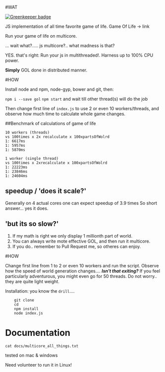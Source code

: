 #WAT

[![Greenkeeper badge](https://badges.greenkeeper.io/syzer/distributed-game-of-life.svg)](https://greenkeeper.io/)

JS implementation of all time favorite game of life.
Game Of Life -> link

Run your game of life on multicore.

... wait what?..... js multicore?.. what madness is that?

YES. that's right:
Run your js in multithreaded!. Harness up to 100% CPU power.

**Simply**
GOL done in distributed manner.


#HOW

Install node and npm, node-gyp, bower and git,
then:

`npm i --save gol`
`npm start`
and wait till other thread(s) will do the job

Then change first line of `index.js` to use 2 or even 10 workers/threads,
and observe how much time to calculate whole game changes.


##Benchmark of calculations
of game of life

```
10 workers (threads)
vs 100times x 2x recalculate x 100xpartsOfWolrd
1: 6617ms
1: 5957ms
1: 5870ms
```

```
1 worker (single thread)
vs 100times x 2xrecalculate x 100xpartsOfWolrd
1: 22223ms
1: 23846ms
1: 24604ms
```

## speedup / 'does it scale?'
Generally on 4 actual cores one can expect speedup of 3.9 times
So short answer... yes it does.

## 'but its so slow?'

1. If my math is right we only display 1 millionth part of world.
2. You can always write mote effective GOL, and then run it multicore.
3. If you do.. remember to Pull Request me, so otheres can enjoy.

#HOW

Change first line from 1 to 2 or even 10 workers and run the script.
Observe how the speed of world generation changes....
***Isn't that exiting?***
If you feel particularly adventurous, you might even go for 50 threads.
Do not worry.. they are quite light weight.

Installation:
you know the `drill`....

```
    git clone
    cd
    npm install
    node index.js
```

# Documentation

`cat docs/multicore_all_things.txt`

tested on mac & windows

Need volunteer to run it in Linux!
